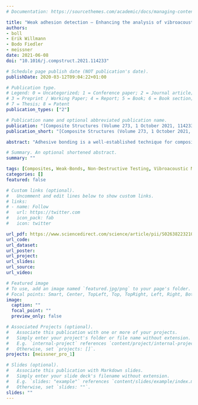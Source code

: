 ```yaml
---
# Documentation: https://sourcethemes.com/academic/docs/managing-content/

title: "Weak adhesion detection – Enhancing the analysis of vibroacoustic modulation by machine learning"
authors:
- boll
- Erik Willmann
- Bodo Fiedler
- meissner
date: 2021-06-08
doi: "10.1016/j.compstruct.2021.114233"

# Schedule page publish date (NOT publication's date).
publishDate: 2020-03-12T09:04:22+01:00

# Publication type.
# Legend: 0 = Uncategorized; 1 = Conference paper; 2 = Journal article;
# 3 = Preprint / Working Paper; 4 = Report; 5 = Book; 6 = Book section;
# 7 = Thesis; 8 = Patent
publication_types: ["2"]

# Publication name and optional abbreviated publication name.
publication: "[Composite Structures (Volume 273, 1 October 2021, 114233)](https://www.sciencedirect.com/journal/composite-structures)"
publication_short: "[Composite Structures (Volume 273, 1 October 2021, 114233)](https://www.sciencedirect.com/journal/composite-structures)"

abstract: "Adhesive bonding is a well-established technique for composite materials. Despite advanced surface treatments and preparations, surface contamination and application errors still occur, resulting in localised areas with a reduced adhesion. The dramatic reduction of the bond strength limits the applicability of adhesive bonds and hampers further industrial adaptation. This study aims to detect weak-bonds due to manufacturing errors or contamination by analysing and interpreting the vibroacoustic modulation signals with the aid of machine learning. An ultrasonic signal is introduced into the specimen by a piezoceramic actuator and modulated through a low frequency vibration excited by a servo-hydraulic testing system. Tested samples are single-lap shear specimens, according to ASTM D5868-01, with artificial circular debonding areas introduced as PTFE-films or a release agent contamination. It is shown that an artificial neural network can identify various defects in the bonded joint robustly and is able to predict residual strengths and hence demonstrates great potential for non-destructive testing of adhesive joints."

# Summary. An optional shortened abstract.
summary: ""

tags: [Composites, Weak-Bonds, Non-Destructive Testing, Vibroacoustic Modulation, Artificial Neural Networks]
categories: []
featured: false

# Custom links (optional).
#   Uncomment and edit lines below to show custom links.
# links:
# - name: Follow
#   url: https://twitter.com
#   icon_pack: fab
#   icon: twitter

url_pdf: https://www.sciencedirect.com/science/article/pii/S0263822321006954/pdfft?md5=d1169270c203957d7785f8068608faa3&pid=1-s2.0-S0263822321006954-main.pdf
url_code:
url_dataset:
url_poster:
url_project:
url_slides:
url_source:
url_video: 

# Featured image
# To use, add an image named `featured.jpg/png` to your page's folder. 
# Focal points: Smart, Center, TopLeft, Top, TopRight, Left, Right, BottomLeft, Bottom, BottomRight.
image:
  caption: ""
  focal_point: ""
  preview_only: false

# Associated Projects (optional).
#   Associate this publication with one or more of your projects.
#   Simply enter your project's folder or file name without extension.
#   E.g. `internal-project` references `content/project/internal-project/index.md`.
#   Otherwise, set `projects: []`.
projects: [meissner_pro_1]

# Slides (optional).
#   Associate this publication with Markdown slides.
#   Simply enter your slide deck's filename without extension.
#   E.g. `slides: "example"` references `content/slides/example/index.md`.
#   Otherwise, set `slides: ""`.
slides: ""
---
```

